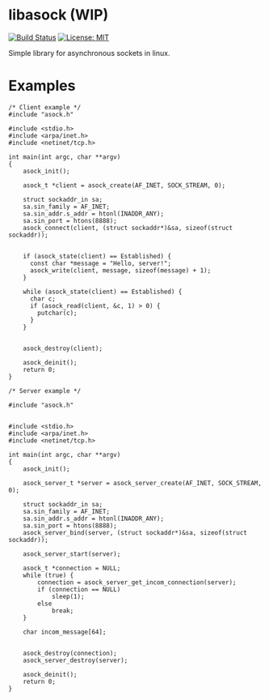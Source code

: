 # libasock (WIP)
[![Build Status](https://travis-ci.org/seleznevae/libasock.svg?branch=master)](https://travis-ci.org/seleznevae/libasock)
[![License: MIT](https://img.shields.io/badge/License-MIT-yellow.svg)](https://opensource.org/licenses/MIT)

Simple library for asynchronous sockets in linux.

# Examples
```
/* Client example */
#include "asock.h"

#include <stdio.h>
#include <arpa/inet.h>
#include <netinet/tcp.h>

int main(int argc, char **argv)
{
    asock_init();
    
    asock_t *client = asock_create(AF_INET, SOCK_STREAM, 0);

    struct sockaddr_in sa;
    sa.sin_family = AF_INET;
    sa.sin_addr.s_addr = htonl(INADDR_ANY);
    sa.sin_port = htons(8888);
    asock_connect(client, (struct sockaddr*)&sa, sizeof(struct sockaddr));


    if (asock_state(client) == Established) {
      const char *message = "Hello, server!";
      asock_write(client, message, sizeof(message) + 1);
    }

    while (asock_state(client) == Established) {
      char c;
      if (asock_read(client, &c, 1) > 0) {
        putchar(c);
      }
    }


    asock_destroy(client);
    
    asock_deinit();
    return 0;
}
```

```
/* Server example */

#include "asock.h"


#include <stdio.h>
#include <arpa/inet.h>
#include <netinet/tcp.h>

int main(int argc, char **argv)
{
    asock_init();
    
    asock_server_t *server = asock_server_create(AF_INET, SOCK_STREAM, 0);

    struct sockaddr_in sa;
    sa.sin_family = AF_INET;
    sa.sin_addr.s_addr = htonl(INADDR_ANY);
    sa.sin_port = htons(8888);
    asock_server_bind(server, (struct sockaddr*)&sa, sizeof(struct sockaddr));

    asock_server_start(server);

    asock_t *connection = NULL;
    while (true) {
        connection = asock_server_get_incom_connection(server);
        if (connection == NULL)
            sleep(1);
        else
            break;
    }

    char incom_message[64];
    

    asock_destroy(connection);
    asock_server_destroy(server);
    
    asock_deinit();
    return 0;
}


```
